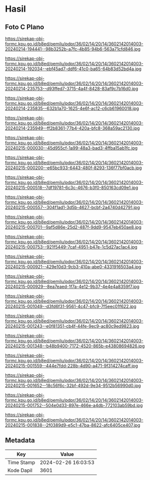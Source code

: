# Hasil

## Foto C Plano

https://sirekap-obj-formc.kpu.go.id/b8ed/pemilu/pdpr/36/02/14/20/14/3602142014003-20240214-194441--98b3252b-a7fc-4b85-94b6-563a71cfd846.jpg

https://sirekap-obj-formc.kpu.go.id/b8ed/pemilu/pdpr/36/02/14/20/14/3602142014003-20240214-192034--ebf45ad7-ddf6-41c0-ba65-64b83d52bd4a.jpg

https://sirekap-obj-formc.kpu.go.id/b8ed/pemilu/pdpr/36/02/14/20/14/3602142014003-20240214-235753--d93ffed7-3715-4a4f-8428-83af9c7b16d0.jpg

https://sirekap-obj-formc.kpu.go.id/b8ed/pemilu/pdpr/36/02/14/20/14/3602142014003-20240214-235835--632b1a70-1625-4e6f-ac12-c6cb61960018.jpg

https://sirekap-obj-formc.kpu.go.id/b8ed/pemilu/pdpr/36/02/14/20/14/3602142014003-20240214-235949--ff2b8361-77b4-420a-bfc8-368a59ac2130.jpg

https://sirekap-obj-formc.kpu.go.id/b8ed/pemilu/pdpr/36/02/14/20/14/3602142014003-20240215-000030--45d955cf-1a99-48a3-bad3-4ffba15ab1fc.jpg

https://sirekap-obj-formc.kpu.go.id/b8ed/pemilu/pdpr/36/02/14/20/14/3602142014003-20240215-000200--e65bc933-6443-480f-8293-136f77bf0acb.jpg

https://sirekap-obj-formc.kpu.go.id/b8ed/pemilu/pdpr/36/02/14/20/14/3602142014003-20240215-000518--7df19781-6c3c-4676-b3f0-850163cd09e1.jpg

https://sirekap-obj-formc.kpu.go.id/b8ed/pemilu/pdpr/36/02/14/20/14/3602142014003-20240215-000557--304f1ad1-3d5b-4627-bcbf-2a4740d42791.jpg

https://sirekap-obj-formc.kpu.go.id/b8ed/pemilu/pdpr/36/02/14/20/14/3602142014003-20240215-000701--9af5d86e-25d2-487f-9dd9-9547eb450ae8.jpg

https://sirekap-obj-formc.kpu.go.id/b8ed/pemilu/pdpr/36/02/14/20/14/3602142014003-20240215-000753--921f5449-7caf-4951-b47e-1c5d27ac1ac4.jpg

https://sirekap-obj-formc.kpu.go.id/b8ed/pemilu/pdpr/36/02/14/20/14/3602142014003-20240215-000921--429e10d3-9cb3-410a-abe0-4331916503a4.jpg

https://sirekap-obj-formc.kpu.go.id/b8ed/pemilu/pdpr/36/02/14/20/14/3602142014003-20240215-000929--8ea7eaed-1f7a-4e12-9b37-4e4e4a8359f7.jpg

https://sirekap-obj-formc.kpu.go.id/b8ed/pemilu/pdpr/36/02/14/20/14/3602142014003-20240215-001049--d3fd6f31-9561-4c47-bfc9-7f5eec01f622.jpg

https://sirekap-obj-formc.kpu.go.id/b8ed/pemilu/pdpr/36/02/14/20/14/3602142014003-20240215-001243--e0f81351-cb4f-44fe-9ec9-ac80c9ed9823.jpg

https://sirekap-obj-formc.kpu.go.id/b8ed/pemilu/pdpr/36/02/14/20/14/3602142014003-20240215-001348--b48b9400-7172-4520-865b-e43808694826.jpg

https://sirekap-obj-formc.kpu.go.id/b8ed/pemilu/pdpr/36/02/14/20/14/3602142014003-20240215-001559--444e7fdd-228b-4d90-a471-9f314274caff.jpg

https://sirekap-obj-formc.kpu.go.id/b8ed/pemilu/pdpr/36/02/14/20/14/3602142014003-20240215-001652--18c56f6c-32bf-492d-9e34-9512b56990d0.jpg

https://sirekap-obj-formc.kpu.go.id/b8ed/pemilu/pdpr/36/02/14/20/14/3602142014003-20240215-001752--504e0d33-897e-466e-a4db-772103ab59bd.jpg

https://sirekap-obj-formc.kpu.go.id/b8ed/pemilu/pdpr/36/02/14/20/14/3602142014003-20240215-001838--2f0389d9-e5c1-47ba-8622-afc6405ce407.jpg


## Metadata

| Key        | Value               |
| ---------- | ------------------- |
| Time Stamp | 2024-02-26 16:03:53 |
| Kode Dapil | 3601                |



